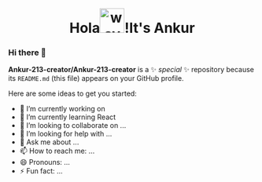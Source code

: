 <h1 align="center">Hola<img alt="wave" src="https://media3.giphy.com/media/fedryX7dMGMe6lgqDm/200w.gif" width="50" height="50">!It's<b> Ankur</b>  </h1>

### Hi there 👋


**Ankur-213-creator/Ankur-213-creator** is a ✨ _special_ ✨ repository because its `README.md` (this file) appears on your GitHub profile.

Here are some ideas to get you started:

- 🔭 I’m currently working on 
- 🌱 I’m currently learning  React
- 👯 I’m looking to collaborate on ...
- 🤔 I’m looking for help with ...
- 💬 Ask me about ...
- 📫 How to reach me: ...
- 😄 Pronouns: ...
- ⚡ Fun fact: ...

